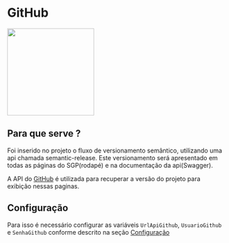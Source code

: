 # GitHub
<img src="../img/github.png" width="200" class="center">

## Para que serve ?

Foi inserido no projeto o fluxo de versionamento semântico, utilizando uma api chamada semantic-release. Este versionamento será apresentado em todas as páginas do SGP(rodapé) e na documentação da api(Swagger).

A API do [GitHub](https://github.com/ "Site Oficial") é utilizada para recuperar a versão do projeto para exibição nessas paginas.

## Configuração

Para isso é necessário configurar as variáveis `UrlApiGithub`, `UsuarioGithub` e `SenhaGithub` conforme descrito na seção [Configuração](githubsecret.md)